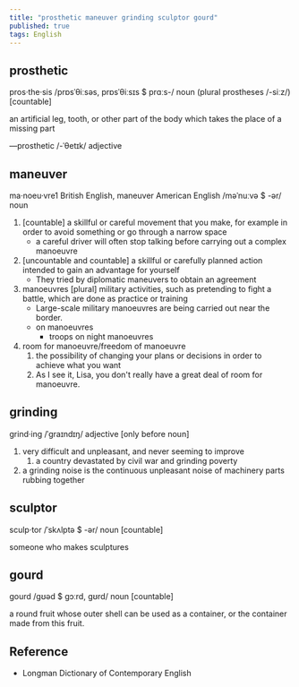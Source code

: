 ```yaml
---
title: "prosthetic maneuver grinding sculptor gourd"
published: true
tags: English
---
```


## prosthetic

pros·the·sis /prɒsˈθiːsəs, prɒsˈθiːsɪs $ prɑːs-/ noun (plural prostheses /-siːz/)
[countable]

an artificial leg, tooth, or other part of the body which takes the place of a missing
part

—prosthetic /-ˈθetɪk/ adjective

## maneuver

ma·noeu·vre1 British English, maneuver American English /məˈnuːvə $ -ər/ noun

1. [countable] a skillful or careful movement that you make, for example in order to avoid
   something or go through a narrow space
   - a careful driver will often stop talking before carrying out a complex manoeuvre
2. [uncountable and countable] a skillful or carefully planned action intended to gain an
   advantage for yourself
   - They tried by diplomatic maneuvers to obtain an agreement
3. manoeuvres [plural] military activities, such as pretending to fight a battle, which
   are done as practice or training
   - Large-scale military manoeuvres are being carried out near the border.
   - on manoeuvres
     - troops on night manoeuvres
4. room for manoeuvre/freedom of manoeuvre
   1. the possibility of changing your plans or decisions in order to achieve what you want
   2. As I see it, Lisa, you don't really have a great deal of room for manoeuvre.

## grinding

grind·ing /ˈɡraɪndɪŋ/ adjective [only before noun]

1. very difficult and unpleasant, and never seeming to improve
   1. a country devastated by civil war and grinding poverty
2. a grinding noise is the continuous unpleasant noise of machinery parts rubbing together

## sculptor

sculp·tor /ˈskʌlptə $ -ər/ noun [countable]

someone who makes sculptures

## gourd

gourd /ɡʊəd $ ɡɔːrd, ɡʊrd/ noun [countable]

a round fruit whose outer shell can be used as a container, or the container made from
this fruit.

## Reference

- Longman Dictionary of Contemporary English